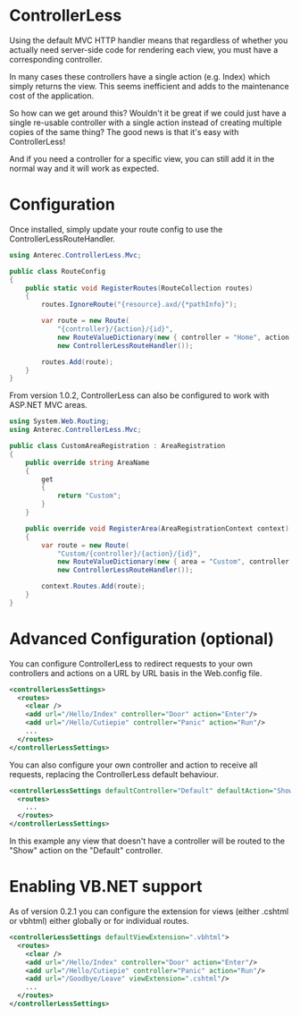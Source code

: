ControllerLess
==============

Using the default MVC HTTP handler means that regardless of whether you actually need server-side code 
for rendering each view, you must have a corresponding controller.

In many cases these controllers have a single action (e.g. Index) which simply returns the view. This 
seems inefficient and adds to the maintenance cost of the application.

So how can we get around this? Wouldn't it be great if we could just have a single re-usable controller 
with a single action instead of creating multiple copies of the same thing? The good news is that it's easy with ControllerLess!

And if you need a controller for a specific view, you can still add it in the normal way and it will work as expected.

Configuration
=============

Once installed, simply update your route config to use the ControllerLessRouteHandler.

```C#
using Anterec.ControllerLess.Mvc;

public class RouteConfig
{
	public static void RegisterRoutes(RouteCollection routes)
	{
		routes.IgnoreRoute("{resource}.axd/{*pathInfo}");

		var route = new Route(
			"{controller}/{action}/{id}",
			new RouteValueDictionary(new { controller = "Home", action = "Index", id = UrlParameter.Optional }),
			new ControllerLessRouteHandler());

		routes.Add(route);
	}
}
```

From version 1.0.2, ControllerLess can also be configured to work with ASP.NET MVC areas.

```C#
using System.Web.Routing;
using Anterec.ControllerLess.Mvc;

public class CustomAreaRegistration : AreaRegistration 
{
	public override string AreaName 
	{
		get 
		{
			return "Custom";
		}
	}

	public override void RegisterArea(AreaRegistrationContext context) 
	{
		var route = new Route(
			"Custom/{controller}/{action}/{id}",
			new RouteValueDictionary(new { area = "Custom", controller = "Home", action = "Index", id = UrlParameter.Optional }),
			new ControllerLessRouteHandler());

		context.Routes.Add(route);
	}
}
```

Advanced Configuration (optional)
=================================

You can configure ControllerLess to redirect requests to your own controllers and actions on a URL by URL basis in the Web.config file.

```XML
<controllerLessSettings>
  <routes>
    <clear />
    <add url="/Hello/Index" controller="Door" action="Enter"/>
    <add url="/Hello/Cutiepie" controller="Panic" action="Run"/>
    ...
  </routes>
</controllerLessSettings>
```

You can also configure your own controller and action to receive all requests, replacing the ControllerLess default behaviour.

```XML
<controllerLessSettings defaultController="Default" defaultAction="Show">
  <routes>
    ...
  </routes>
</controllerLessSettings>
```

In this example any view that doesn't have a controller will be routed to the "Show" action on the "Default" controller.

Enabling VB.NET support
=======================

As of version 0.2.1 you can configure the extension for views (either .cshtml or vbhtml) either globally or for individual routes.

```XML
<controllerLessSettings defaultViewExtension=".vbhtml">
  <routes>
    <clear />
    <add url="/Hello/Index" controller="Door" action="Enter"/>
    <add url="/Hello/Cutiepie" controller="Panic" action="Run"/>
    <add url="/Goodbye/Leave" viewExtension=".cshtml"/>
    ...
  </routes>
</controllerLessSettings>
```

